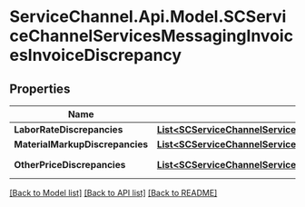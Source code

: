 # ServiceChannel.Api.Model.SCServiceChannelServicesMessagingInvoicesInvoiceDiscrepancy

## Properties

Name | Type | Description | Notes
------------ | ------------- | ------------- | -------------
**LaborRateDiscrepancies** | [**List&lt;SCServiceChannelServicesMessagingInvoicesRateDiscrepancy&gt;**](SCServiceChannelServicesMessagingInvoicesRateDiscrepancy.md) |  | [optional] 
**MaterialMarkupDiscrepancies** | [**List&lt;SCServiceChannelServicesMessagingInvoicesMaterialMarkupDiscrepancy&gt;**](SCServiceChannelServicesMessagingInvoicesMaterialMarkupDiscrepancy.md) |  | [optional] 
**OtherPriceDiscrepancies** | [**List&lt;SCServiceChannelServicesMessagingInvoicesOtherPriceDiscrepancy&gt;**](SCServiceChannelServicesMessagingInvoicesOtherPriceDiscrepancy.md) | Get or set OtherPriceDiscrepancies | [optional] 

[[Back to Model list]](../README.md#documentation-for-models) [[Back to API list]](../README.md#documentation-for-api-endpoints) [[Back to README]](../README.md)

